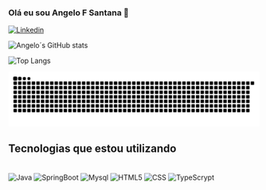 ### Olá eu sou Angelo F Santana 🙂
[![Linkedin](https://img.shields.io/badge/LinkedIn-0077B5?style=for-the-badge&logo=linkedin&logoColor=white)](https://www.linkedin.com/in/angelo-filadelfo-s-0b30a9103/)

![Angelo´s GitHub stats](https://github-readme-stats.vercel.app/api?username=AngeloFSantana&show_icons=true&theme=dracula)

![Top Langs](https://github-readme-stats.vercel.app/api/top-langs/?username=AngeloFSantana&layout=compact)

  ![Snake animation](https://github.com/AngeloFSantana/AngeloFSantana/blob/main/snake.svg)



## Tecnologias que estou utilizando 

<div style="display: inline_block"><br/>
  <img align="center" alt="Java" src="https://img.shields.io/badge/Java-ED8B00?style=for-the-badge&logo=java&logoColor=white" />
<img align="center" alt="SpringBoot" src="https://img.shields.io/badge/Spring-6DB33F?style=for-the-badge&logo=spring&logoColor=white" />
<img align="center" alt="Mysql" src="https://img.shields.io/badge/MySQL-00000F?style=for-the-badge&logo=mysql&logoColor=white" />
<img align="center" alt="HTML5" src="https://img.shields.io/badge/HTML5-E34F26?style=for-the-badge&logo=html5&logoColor=whitee" />
<img align="center" alt="CSS" src="https://img.shields.io/badge/CSS3-1572B6?style=for-the-badge&logo=css3&logoColor=white" />
<img align="center" alt="TypeScrypt" src="https://img.shields.io/badge/TypeScript-007ACC?style=for-the-badge&logo=typescript&logoColor=white" />
</div>
